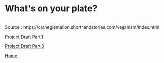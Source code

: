 <p align="center">
<script src="https://embed.shorthand.com/embed_10.js"></script>
<div data-shorthand-embed="carnegiemellon.shorthandstories.com/veganism/"><h1>What's on your plate?</h1></div>
</p>



<br />
Source : https://carnegiemellon.shorthandstories.com/veganism/index.html
<br />



<a href="https://rakshandar.github.io/rrajput-portfolio/projectdraft" title="Project Draft Part 1">Project Draft Part 1</a>





<a href="https://rakshandar.github.io/rrajput-portfolio/projectdraft-3.html" title="Project Draft Part 3">Project Draft Part 3</a>





<a href="https://rakshandar.github.io/rrajput-portfolio/" title="Home">Home</a>
